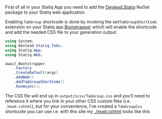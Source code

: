 First of all in your Statiq App you need to add the [Devlead.Statiq](https://www.nuget.org/packages/Devlead.Statiq) NuGet package to your Statiq web application.

Enabling `TabGroup` shortcode is done by invoking the `AddTabGroupShortCode` extension on your Statiq app [Bootstrapper](https://statiq.dev/framework/configuration/bootstrapper/) which will enable the shortcode and add the needed CSS file to your generation output.

```csharp
using System;
using Devlead.Statiq.Tabs;
using Statiq.App;
using Statiq.Web;

await Bootstrapper
    .Factory
    .CreateDefault(args)
    .AddWeb()
    .AddTabGroupShortCode()
    .RunAsync();
```

The CSS file will end up in `output/scss/TabGroup.css` and you'll need to reference it where you link in your other CSS custom files (i.e. `_head.cshtml`), but for your convenience, I've created a `TabGroupCss` shortcode you can use i.e. with this site my [_head.cshtml](https://github.com/devlead/devlead.se/blob/main/src/DevLead/input/_head.cshtml) looks like this

<?# IncludeCode "./_head.cshtml" lang="html" /?>
